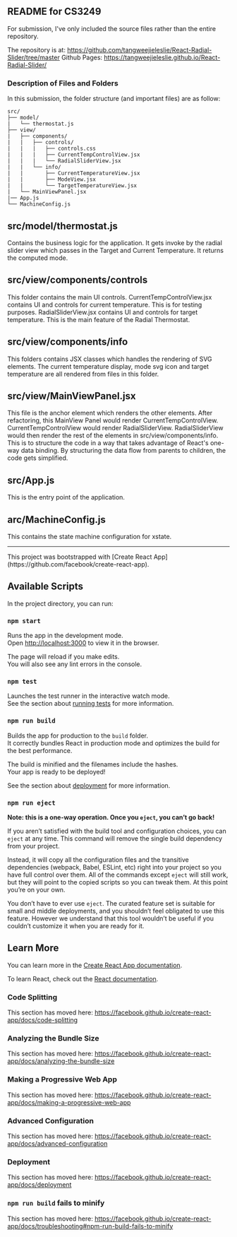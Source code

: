 ## README for CS3249 
For submission, I've only included the source files rather than the entire repository. 

The repository is at: https://github.com/tangweejieleslie/React-Radial-Slider/tree/master
Github Pages: https://tangweejieleslie.github.io/React-Radial-Slider/

### Description of Files and Folders

In this submission, the folder structure (and important files) are as follow:
```
src/
├── model/
|   └── thermostat.js
├── view/
|   ├── components/
|   |   ├── controls/
|   |   |   ├── controls.css
|   |   |   ├── CurrentTempControlView.jsx
|   |   |   └── RadialSliderView.jsx
|   |   └── info/
|   |       ├── CurrentTemperatureView.jsx
|   |       ├── ModeView.jsx
|   |       └── TargetTemperatureView.jsx
|   └── MainViewPanel.jsx
|── App.js
└── MachineConfig.js

```

## src/model/thermostat.js 
Contains the business logic for the application. 
It gets invoke by the radial slider view which passes in the Target and Current Temperature.
It returns the computed mode.

## src/view/components/controls
This folder contains the main UI controls. 
CurrentTempControlView.jsx contains UI and controls for current temperature. This is for testing purposes.
RadialSliderView.jsx contains UI and controls for target temperature. This is the main feature of the Radial Thermostat. 

## src/view/components/info
This folders contains JSX classes which handles the rendering of SVG elements. 
The current temperature display, mode svg icon and target temperature are all rendered from files in this folder.

## src/view/MainViewPanel.jsx
This file is the anchor element which renders the other elements. 
After refactoring, this MainView Panel would render CurrentTempControlView.
CurrentTempControlView would render RadialSliderView.
RadialSliderView would then render the rest of the elements in src/view/components/info.
This is to structure the code in a way that takes advantage of React's one-way data binding. 
By structuring the data flow from parents to children, the code gets simplified.

## src/App.js
This is the entry point of the application. 

## arc/MachineConfig.js
This contains the state machine configuration for xstate.


<hr>
This project was bootstrapped with [Create React App](https://github.com/facebook/create-react-app).

## Available Scripts

In the project directory, you can run:

### `npm start`

Runs the app in the development mode.<br />
Open [http://localhost:3000](http://localhost:3000) to view it in the browser.

The page will reload if you make edits.<br />
You will also see any lint errors in the console.

### `npm test`

Launches the test runner in the interactive watch mode.<br />
See the section about [running tests](https://facebook.github.io/create-react-app/docs/running-tests) for more information.

### `npm run build`

Builds the app for production to the `build` folder.<br />
It correctly bundles React in production mode and optimizes the build for the best performance.

The build is minified and the filenames include the hashes.<br />
Your app is ready to be deployed!

See the section about [deployment](https://facebook.github.io/create-react-app/docs/deployment) for more information.

### `npm run eject`

**Note: this is a one-way operation. Once you `eject`, you can’t go back!**

If you aren’t satisfied with the build tool and configuration choices, you can `eject` at any time. This command will remove the single build dependency from your project.

Instead, it will copy all the configuration files and the transitive dependencies (webpack, Babel, ESLint, etc) right into your project so you have full control over them. All of the commands except `eject` will still work, but they will point to the copied scripts so you can tweak them. At this point you’re on your own.

You don’t have to ever use `eject`. The curated feature set is suitable for small and middle deployments, and you shouldn’t feel obligated to use this feature. However we understand that this tool wouldn’t be useful if you couldn’t customize it when you are ready for it.

## Learn More

You can learn more in the [Create React App documentation](https://facebook.github.io/create-react-app/docs/getting-started).

To learn React, check out the [React documentation](https://reactjs.org/).

### Code Splitting

This section has moved here: https://facebook.github.io/create-react-app/docs/code-splitting

### Analyzing the Bundle Size

This section has moved here: https://facebook.github.io/create-react-app/docs/analyzing-the-bundle-size

### Making a Progressive Web App

This section has moved here: https://facebook.github.io/create-react-app/docs/making-a-progressive-web-app

### Advanced Configuration

This section has moved here: https://facebook.github.io/create-react-app/docs/advanced-configuration

### Deployment

This section has moved here: https://facebook.github.io/create-react-app/docs/deployment

### `npm run build` fails to minify

This section has moved here: https://facebook.github.io/create-react-app/docs/troubleshooting#npm-run-build-fails-to-minify
